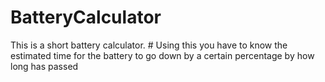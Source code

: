 # BatteryCalculator
This is a short battery calculator.  # Using this you have to know the estimated time for the battery to go down by a certain percentage by how long has passed
